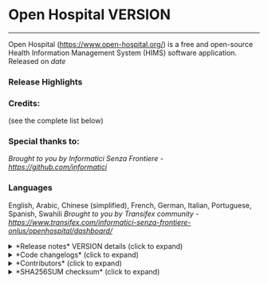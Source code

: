 # Open Hospital VERSION
---------------------

Open Hospital (https://www.open-hospital.org/) is a free and open-source Health Information Management System (HIMS) software application.
Released on _date_

### Release Highlights

### Credits:
(see the complete list below)

### Special thanks to:
_Brought to you by Informatici Senza Frontiere - https://github.com/informatici_

### Languages
English, Arabic, Chinese (simplified), French, German, Italian, Portuguese, Spanish, Swahili
_Brought to you by Transifex community - https://www.transifex.com/informatici-senza-frontiere-onlus/openhospital/dashboard/_


<details>
<summary> *Release notes* VERSION details (click to expand) </summary>

## Release notes - Open Hospital - VERSION

### New Features

### Improvements

### Bug Fixes


</details>


<details>
<summary> *Code changelogs* (click to expand) </summary>

 - [Core component changelog](https://github.com/informatici/openhospital-core/compare/v1.12.0...v1.12.1)
 - [Gui component changelog](https://github.com/informatici/openhospital-gui/compare/v1.12.0...v1.12.1)
 - [Doc component changelog](https://github.com/informatici/openhospital-doc/compare/v1.12.0...v1.12.1)

</details>

<details>
<summary> *Contributors* (click to expand) </summary>



</details>

<details>
<summary> *SHA256SUM checksum* (click to expand) </summary>



</details>



